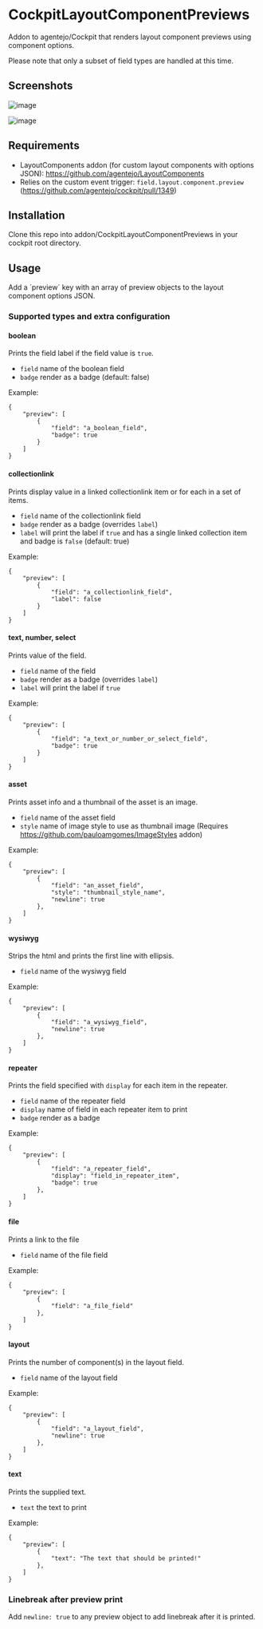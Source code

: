 # CockpitLayoutComponentPreviews
Addon to agentejo/Cockpit that renders layout component previews using component options.

Please note that only a subset of field types are handled at this time.

## Screenshots
![image](https://user-images.githubusercontent.com/51078938/114439950-da695500-9bc9-11eb-8305-93188838c778.png)

![image](https://user-images.githubusercontent.com/51078938/114441406-a42cd500-9bcb-11eb-89e8-385872dc87c1.png)

## Requirements
* LayoutComponents addon (for custom layout components with options JSON): https://github.com/agentejo/LayoutComponents
* Relies on the custom event trigger: `field.layout.component.preview` (https://github.com/agentejo/cockpit/pull/1349)

## Installation
Clone this repo into addon/CockpitLayoutComponentPreviews in your cockpit root directory.

## Usage
Add a ´preview´ key with an array of preview objects to the layout component options JSON.

### Supported types and extra configuration
#### boolean
Prints the field label if the field value is `true`.
* `field` name of the boolean field
* `badge` render as a badge (default: false)

Example:
```
{
    "preview": [
        {
            "field": "a_boolean_field",
            "badge": true
        }
    ]
}
```
#### collectionlink
Prints display value in a linked collectionlink item or for each in a set of items.
* `field` name of the collectionlink field
* `badge` render as a badge (overrides `label`)
* `label` will print the label if `true` and has a single linked collection item and badge is `false` (default: true)

Example:
```
{
    "preview": [
        {
            "field": "a_collectionlink_field",
            "label": false
        }
    ]
}
```
#### text, number, select
Prints value of the field.
* `field` name of the field
* `badge` render as a badge (overrides `label`)
* `label` will print the label if `true`

Example:
```
{
    "preview": [
        {
            "field": "a_text_or_number_or_select_field",
            "badge": true
        }
    ]
}
```
#### asset
Prints asset info and a thumbnail of the asset is an image.
* `field` name of the asset field
* `style` name of image style to use as thumbnail image (Requires https://github.com/pauloamgomes/ImageStyles addon)

Example:
```
{
    "preview": [
        {
            "field": "an_asset_field",
            "style": "thumbnail_style_name",
            "newline": true
        },
    ]
}
```
#### wysiwyg
Strips the html and prints the first line with ellipsis.
* `field` name of the wysiwyg field

Example:
```
{
    "preview": [
        {
            "field": "a_wysiwyg_field",
            "newline": true
        },
    ]
}
```
#### repeater
Prints the field specified with `display` for each item in the repeater.
* `field` name of the repeater field
* `display` name of field in each repeater item to print
* `badge` render as a badge

Example:
```
{
    "preview": [
        {
            "field": "a_repeater_field",
            "display": "field_in_repeater_item",
            "badge": true
        },
    ]
}
```
#### file
Prints a link to the file
* `field` name of the file field

Example:
```
{
    "preview": [
        {
            "field": "a_file_field"
        },
    ]
}
```
#### layout
Prints the number of component(s) in the layout field.
* `field` name of the layout field

Example:
```
{
    "preview": [
        {
            "field": "a_layout_field",
            "newline": true
        },
    ]
}
```
#### text
Prints the supplied text.
* `text` the text to print

Example:
```
{
    "preview": [
        {
            "text": "The text that should be printed!"
        },
    ]
}
```

### Linebreak after preview print
Add `newline: true` to any preview object to add linebreak after it is printed.
